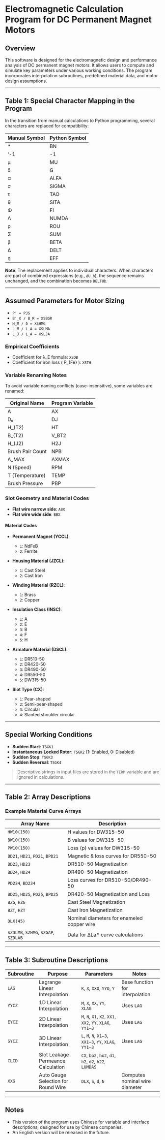 # Electromagnetic Calculation Program for DC Permanent Magnet Motors

## Overview

This software is designed for the electromagnetic design and performance analysis of DC permanent magnet motors. It allows users to compute and simulate key parameters under various working conditions. The program incorporates interpolation subroutines, predefined material data, and motor design assumptions.

---

## Table 1: Special Character Mapping in the Program

In the transition from manual calculations to Python programming, several characters are replaced for compatibility:

| Manual Symbol | Python Symbol |
|---------------|----------------|
| *             | BN             |
| ‘-1           | -1             |
| μ             | MU             |
| δ             | G              |
| α             | ALFA           |
| σ             | SIGMA          |
| τ             | TAO            |
| θ             | SITA           |
| Φ             | FI             |
| Λ             | NUMDA          |
| ρ             | ROU            |
| Σ             | SUM            |
| β             | BETA           |
| Δ             | DELT           |
| η             | EFF            |

**Note**: The replacement applies to individual characters. When characters are part of combined expressions (e.g., `ΔU_b`), the sequence remains unchanged, and the combination becomes `DELTUb`.

---

## Assumed Parameters for Motor Sizing

- `P' = PJS`
- `B'_δ / B_R = XSBGR`
- `H_M / δ = XSHMG`
- `L_M / L_A = XSLMA`
- `L_J / L_A = XSLJA`

### Empirical Coefficients

- Coefficient for λ_E formula: `XSDB`
- Coefficient for iron loss \( P_{Fe} \): `XSTH`

### Variable Renaming Notes

To avoid variable naming conflicts (case-insensitive), some variables are renamed:

| Original Name     | Program Variable |
|-------------------|------------------|
| A                 | AX               |
| D₀                | DJ               |
| H_(T2)            | HT               |
| B_(T2)            | V_BT2            |
| H_(J2)            | H2J              |
| Brush Pair Count  | NPB              |
| A_MAX             | AXMAX            |
| N (Speed)         | RPM              |
| T (Temperature)   | TEMP             |
| Brush Pressure    | PBP              |

### Slot Geometry and Material Codes

- **Flat wire narrow side**: `ABX`
- **Flat wire wide side**: `BBX`

#### Material Codes

- **Permanent Magnet (YCCL)**:
  - `1`: NdFeB
  - `2`: Ferrite

- **Housing Material (JZCL)**:
  - `1`: Cast Steel
  - `2`: Cast Iron

- **Winding Material (RZCL)**:
  - `1`: Brass
  - `2`: Copper

- **Insulation Class (INSC)**:
  - `1`: A
  - `2`: E
  - `3`: B
  - `4`: F
  - `5`: H

- **Armature Material (DSCL)**:
  - `1`: DR510-50
  - `2`: DR420-50
  - `3`: DR490-50
  - `4`: DR550-50
  - `5`: DW315-50

- **Slot Type (CX)**:
  - `1`: Pear-shaped
  - `2`: Semi-pear-shaped
  - `3`: Circular
  - `4`: Slanted shoulder circular

---

## Special Working Conditions

- **Sudden Start**: `TSGK1`
- **Instantaneous Locked Rotor**: `TSGK2` (1: Enabled, 0: Disabled)
- **Sudden Stop**: `TSGK3`
- **Sudden Reversal**: `TSGK4`

> Descriptive strings in input files are stored in the `TERM` variable and are ignored in calculations.

---

## Table 2: Array Descriptions

### Example Material Curve Arrays

| Array Name | Description |
|------------|-------------|
| `HW10(150)` | H values for DW315-50 |
| `BW10(150)` | B values for DW315-50 |
| `PW10(150)` | Loss (p) values for DW315-50 |
| `BD21`, `HD21`, `PD21`, `BPD21` | Magnetic & loss curves for DR550-50 |
| `BD23`, `HD23` | DR510-50 Magnetization |
| `BD24`, `HD24` | DR490-50 Magnetization |
| `PD234`, `BD234` | Loss curves for DR510-50/DR490-50 |
| `BD25`, `HD25`, `PD25`, `BPD25` | DR420-50 Magnetization and Loss |
| `BZG`, `HZG` | Cast Steel Magnetization |
| `BZT`, `HZT` | Cast Iron Magnetization |
| `DLX(45)` | Nominal diameters for enameled copper wire |
| `SZDLMB`, `SZHMG`, `SZGAP`, `SZDLAB` | Data for ΔLa* curve calculations |

---

## Table 3: Subroutine Descriptions

| Subroutine | Purpose | Parameters | Notes |
|------------|---------|------------|-------|
| `LAG` | Lagrange Linear Interpolation | `K`, `X`, `XXO`, `YYO`, `Y` | Base function for interpolation |
| `YYCZ` | 1D Linear Interpolation | `M`, `X`, `XX`, `YY`, `XLAG` | Uses `LAG` |
| `EYCZ` | 2D Linear Interpolation | `M`, `N`, `X1`, `X2`, `XX1`, `XX2`, `YY`, `XLAG`, `YY1–3` | Uses `LAG` |
| `SYCZ` | 3D Linear Interpolation | `L`, `M`, `N`, `X1–3`, `XX1–3`, `YY`, `XLAG`, `YY1–3` | Uses `LAG` |
| `CLCD` | Slot Leakage Permeance Calculation | `CX`, `bo2`, `ho2`, `d1`, `h2`, `d2`, `h22`, `LUMDAS` | |
| `XXG` | Auto Gauge Selection for Round Wire | `DLX`, `S`, `d`, `N` | Computes nominal wire diameter |

---

## Notes

- This version of the program uses Chinese for variable and interface descriptions, designed for use by Chinese companies.
- An English version will be released in the future.
